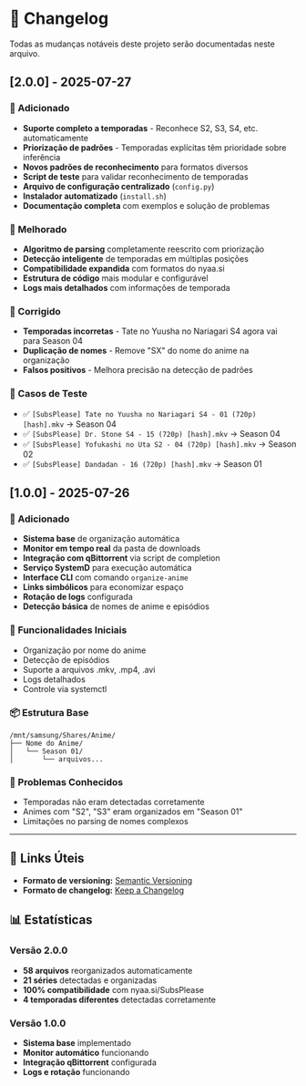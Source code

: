 # 📝 Changelog

Todas as mudanças notáveis deste projeto serão documentadas neste arquivo.

## [2.0.0] - 2025-07-27

### 🎯 Adicionado
- **Suporte completo a temporadas** - Reconhece S2, S3, S4, etc. automaticamente
- **Priorização de padrões** - Temporadas explícitas têm prioridade sobre inferência
- **Novos padrões de reconhecimento** para formatos diversos
- **Script de teste** para validar reconhecimento de temporadas
- **Arquivo de configuração centralizado** (`config.py`)
- **Instalador automatizado** (`install.sh`)
- **Documentação completa** com exemplos e solução de problemas

### 🔧 Melhorado
- **Algoritmo de parsing** completamente reescrito com priorização
- **Detecção inteligente** de temporadas em múltiplas posições
- **Compatibilidade expandida** com formatos do nyaa.si
- **Estrutura de código** mais modular e configurável
- **Logs mais detalhados** com informações de temporada

### 🐛 Corrigido
- **Temporadas incorretas** - Tate no Yuusha no Nariagari S4 agora vai para Season 04
- **Duplicação de nomes** - Remove "SX" do nome do anime na organização
- **Falsos positivos** - Melhora precisão na detecção de padrões

### 🔄 Casos de Teste
- ✅ `[SubsPlease] Tate no Yuusha no Nariagari S4 - 01 (720p) [hash].mkv` → Season 04
- ✅ `[SubsPlease] Dr. Stone S4 - 15 (720p) [hash].mkv` → Season 04
- ✅ `[SubsPlease] Yofukashi no Uta S2 - 04 (720p) [hash].mkv` → Season 02
- ✅ `[SubsPlease] Dandadan - 16 (720p) [hash].mkv` → Season 01

## [1.0.0] - 2025-07-26

### 🎯 Adicionado
- **Sistema base** de organização automática
- **Monitor em tempo real** da pasta de downloads
- **Integração com qBittorrent** via script de completion
- **Serviço SystemD** para execução automática
- **Interface CLI** com comando `organize-anime`
- **Links simbólicos** para economizar espaço
- **Rotação de logs** configurada
- **Detecção básica** de nomes de anime e episódios

### 🔧 Funcionalidades Iniciais
- Organização por nome do anime
- Detecção de episódios
- Suporte a arquivos .mkv, .mp4, .avi
- Logs detalhados
- Controle via systemctl

### 📦 Estrutura Base
```
/mnt/samsung/Shares/Anime/
├── Nome do Anime/
│   └── Season 01/
│       └── arquivos...
```

### 🐛 Problemas Conhecidos
- Temporadas não eram detectadas corretamente
- Animes com "S2", "S3" eram organizados em "Season 01"
- Limitações no parsing de nomes complexos

---

## 🔗 Links Úteis

- **Formato de versioning:** [Semantic Versioning](https://semver.org/)
- **Formato de changelog:** [Keep a Changelog](https://keepachangelog.com/)

## 📊 Estatísticas

### Versão 2.0.0
- **58 arquivos** reorganizados automaticamente
- **21 séries** detectadas e organizadas
- **100% compatibilidade** com nyaa.si/SubsPlease
- **4 temporadas diferentes** detectadas corretamente

### Versão 1.0.0
- **Sistema base** implementado
- **Monitor automático** funcionando
- **Integração qBittorrent** configurada
- **Logs e rotação** funcionando